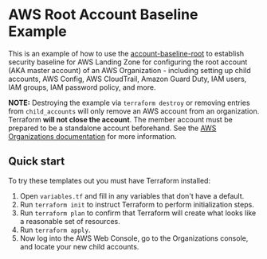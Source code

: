 # AWS Root Account Baseline Example

This is an example of how to use the [account-baseline-root](/modules/landingzone/account-baseline-root) to establish security baseline
for AWS Landing Zone for configuring the root account (AKA master account) of an AWS Organization - including setting up child accounts,
AWS Config, AWS CloudTrail, Amazon Guard Duty, IAM users, IAM groups, IAM password policy, and more.

**NOTE:** Destroying the example via `terraform destroy` or removing entries from `child_accounts` will only remove an AWS account from an organization.
Terraform **will not close the account**. The member account must be prepared to be a standalone account beforehand.
See the [AWS Organizations documentation](https://docs.aws.amazon.com/organizations/latest/userguide/orgs_manage_accounts_remove.html)
for more information.

## Quick start

To try these templates out you must have Terraform installed:

1. Open `variables.tf` and fill in any variables that don't have a default.
1. Run `terraform init` to instruct Terraform to perform initialization steps.
1. Run `terraform plan` to confirm that Terraform will create what looks like a reasonable set of resources.
1. Run `terraform apply`.
1. Now log into the AWS Web Console, go to the Organizations console, and locate your new child accounts.
